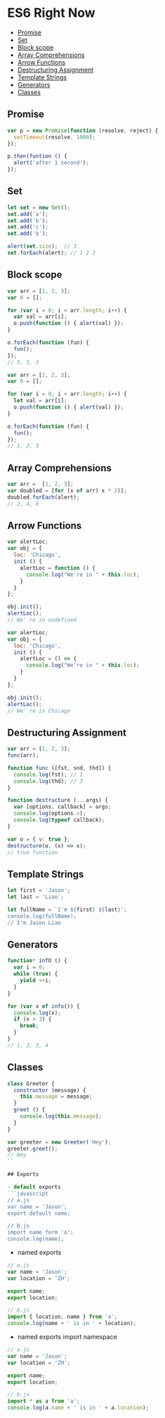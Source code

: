 # ES6 Right Now

- [Promise](#promise)
- [Set](#set)
- [Block scope](#block-scope)
- [Array Comprehensions](#array-comprehensions)
- [Arrow Functions](#arrow-functions)
- [Destructuring Assignment](#destructuring-assignment)
- [Template Strings](#template-strings)
- [Generators](#generators)
- [Classes](#classes)
  
## Promise
```javascript
var p = new Promise(function (resolve, reject) {
  setTimeout(resolve, 1000);
});

p.then(funtion () {
  alert('after 1 second');
});
```

## Set
```javascript
let set = new Set();
set.add('a');
set.add('b');
set.add('c');
set.add('b');

alert(set.size);  // 3
set.forEach(alert); // 1 2 3
```

## Block scope
```javascript
var arr = [1, 2, 3];
var 0 = [];

for (var i = 0; i < arr.length; i++) {
  var val = arr[i];
  o.push(function () { alert(val) });
}

o.forEach(function (fun) {
  fun();
});
// 3, 3, 3

var arr = [1, 2, 3];
var 0 = [];

for (var i = 0; i < arr.length; i++) {
  let val = arr[i];
  o.push(function () { alert(val) });
}

o.forEach(function (fun) {
  fun();
});
// 1, 2, 3
```

## Array Comprehensions
```javascript
var arr =  [1, 2, 3];
var doubled = [for (x of arr) x * 2)];
doubled.forEach(alert);
// 2, 4, 6
```

## Arrow Functions
```javascript
var alertLoc;
var obj = {
  loc: 'Chicago',
  init () {
    alertLoc = function () {
      console.log("We're in " + this.loc);
    }
  }
};

obj.init();
alertLoc();
// We' re in undefined

var alertLoc;
var obj = {
  loc: 'Chicago',
  init () {
    alertLoc = () => {
      console.log("We're in " + this.loc);
    }
  }
};

obj.init();
alertLoc();
// We' re in Chicago
```

## Destructuring Assignment
```javascript
var arr = [1, 2, 3];
func(arr);

function func ([fst, snd, thd]) {
  console.log(fst); // 1
  console.log(thd); // 3
}

function destructure (...args) {
  var [options, callback] = args;
  console.log(options.v);
  console.log(typeof callback);
}

var o = { v: true };
destructure(o, (x) => x);
// true function
```

## Template Strings
```javascript
let first = 'Jason';
let last = 'Liao';

let fullName = `I'm ${first} ${last}';
console.log(fullName);
// I'm Jason Liao
```

## Generators
```javascript
function* infO () {
  var i = 0;
  while (true) {
    yield ++i;
  }
}

for (var x of info()) {
  console.log(x);
  if (x > 3) {
    break;
  }
}
// 1, 2, 3, 4
```

## Classes
```javascript
class Greeter {
  constructor (message) {
    this.message = message;
  }
  greet () {
    console.log(this.message);
  }
}

var greeter = new Greeter('Hey');
greeter.greet();
// Hey
``

## Exports 

- default exports
```javascript
// a.js
var name = 'Jason';
export default name;

// b.js
import name form 'a';
console.log(name);
```

- named exports
```javascript
// a.js
var name = 'Jason';
var location = 'ZH';

export name;
export location;

// b.js
import { location, name } from 'a';
console.log(name + ' is in ' + location);
```

- named exports import namespace
```javascript
// a.js
var name = 'Jason';
var location = 'ZH';

export name;
export location;

// b.js
import * as a from 'a';
console.log(a.name + ' is in ' + a.location);
```
